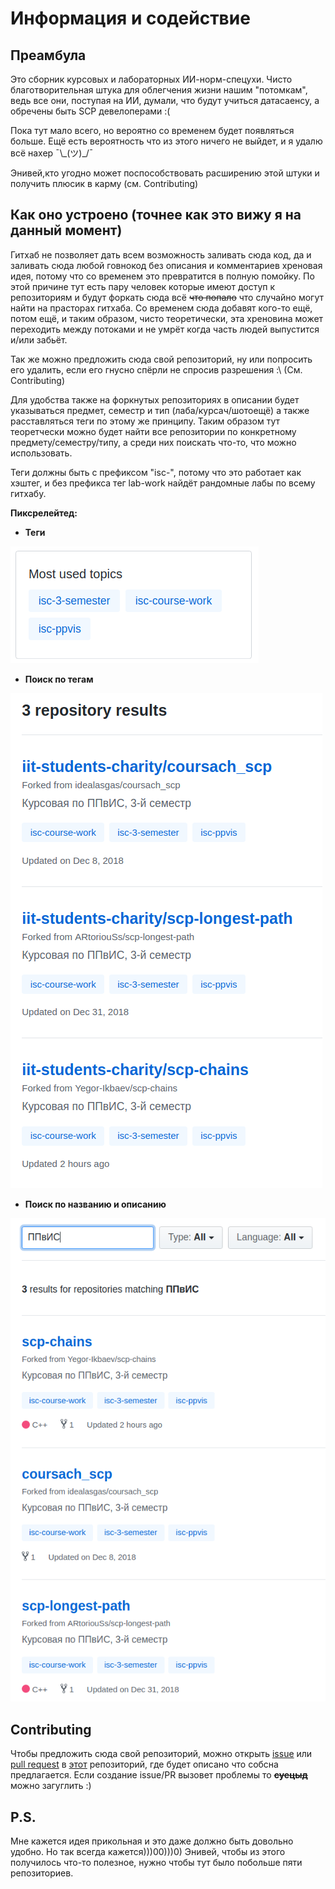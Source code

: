 # Информация и содействие

## Преамбула

Это сборник курсовых и лабораторных ИИ-норм-спецухи. Чисто благотворительная штука для облегчения жизни нашим "потомкам", ведь все они, поступая на ИИ, думали, что будут учиться датасаенсу, а обречены быть SCP девелоперами :(

Пока тут мало всего, но вероятно со временем будет появляться больше. Ещё есть вероятность что из этого ничего не выйдет, и я удалю всё нахер ¯\\\_(ツ)_/¯

Энивей,кто угодно может поспособствовать расширению этой штуки и получить плюсик в карму (см. Contributing)

## Как оно устроено (точнее как это вижу я на данный момент)

Гитхаб не позволяет дать всем возможность заливать сюда код, да и заливать сюда любой говнокод без описания и комментариев хреновая идея, потому что со временем это превратится в полную помойку. По этой причине тут есть пару человек которые имеют доступ к репозиториям и будут форкать сюда всё ~~что попало~~ что случайно могут найти на прасторах гитхаба. Со временем сюда добавят кого-то ещё, потом ещё, и таким образом, чисто теоретически, эта хреновина может переходить между потоками и не умрёт когда часть людей выпустится и/или забьёт.

Так же можно предложить сюда свой репозиторий, ну или попросить его удалить, если его гнусно спёрли не спросив разрешения :\ (См. Contributing)

Для удобства также на форкнутых репозиториях в описании будет указываться предмет, семестр и тип (лаба/курсач/шотоещё) а также расставляться теги по этому же принципу. Таким образом тут теоретчески можно будет найти все репозитории по конкретному предмету/семестру/типу, а среди них поискать что-то, что можно использовать.

Теги должны быть с префиксом "isc-", потому что это работает как хэштег, и без префикса тег lab-work найдёт рандомные лабы по всему гитхабу.

**Пиксрелейтед:**

* **Теги**

![topics](https://github.com/iit-students-charity/info-and-contributing/raw/master/topics.png "Теги")

* **Поиск по тегам**

![topics result](https://github.com/iit-students-charity/info-and-contributing/raw/master/topics_result.png "Поиск по тегам")

* **Поиск по названию и описанию**

![search](https://github.com/iit-students-charity/info-and-contributing/raw/master/search.png "Поиск по названию/описанию")

## Contributing

Чтобы предложить сюда свой репозиторий, можно открыть [issue](https://github.com/iit-students-charity/info-and-contributing/issues/new "Открыть issue") или [pull request](https://github.com/iit-students-charity/info-and-contributing/compare "Открыть pull request") в [этот](https://github.com/iit-students-charity/info-and-contributing "ЭТОТ репозиторий :)") репозиторий, где будет описано что собсна предлагается. Если создание issue/PR вызовет проблемы то ~~**суецыд**~~ можно загуглить :)

## P.S.

Мне кажется идея прикольная и это даже должно быть довольно удобно. Но так всегда кажется)))00)))0) Энивей, чтобы из этого получилось что-то полезное, нужно чтобы тут было побольше пяти репозиториев.
